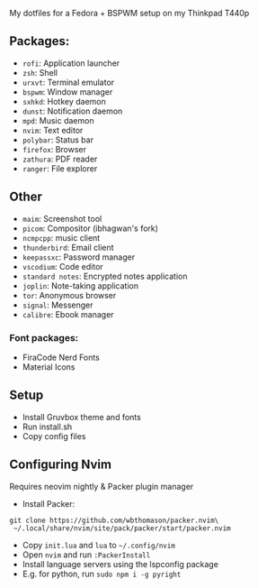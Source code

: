 My dotfiles for a Fedora + BSPWM setup on my Thinkpad T440p

## Packages:
- `rofi`: Application launcher
- `zsh`: Shell
- `urxvt`: Terminal emulator
- `bspwm`: Window manager
- `sxhkd`: Hotkey daemon
- `dunst`: Notification daemon
- `mpd`: Music daemon
- `nvim`: Text editor
- `polybar`: Status bar
- `firefox`: Browser
- `zathura`: PDF reader
- `ranger`: File explorer

## Other
- `maim`: Screenshot tool
- `picom`: Compositor (ibhagwan's fork)
- `ncmpcpp`: music client
- `thunderbird`: Email client
- `keepassxc`: Password manager
- `vscodium`: Code editor
- `standard notes`: Encrypted notes application
- `joplin`: Note-taking application
- `tor`: Anonymous browser
- `signal`: Messenger
- `calibre`: Ebook manager

### Font packages:
- FiraCode Nerd Fonts
- Material Icons

## Setup
- Install Gruvbox theme and fonts
- Run install.sh
- Copy config files

## Configuring Nvim
Requires neovim nightly & Packer plugin manager

- Install Packer:
```
git clone https://github.com/wbthomason/packer.nvim\
 ~/.local/share/nvim/site/pack/packer/start/packer.nvim
 ```
- Copy `init.lua` and `lua` to `~/.config/nvim`
- Open `nvim` and run `:PackerInstall`
- Install language servers using the lspconfig package
- E.g. for python, run `sudo npm i -g pyright`
